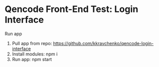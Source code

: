 # Qencode Front-End Test: Login Interface

Run app

1. Pull app from repo: https://github.com/kkravchenko/qencode-login-interface
2. Install modules: npm i
3. Run app: npm start

